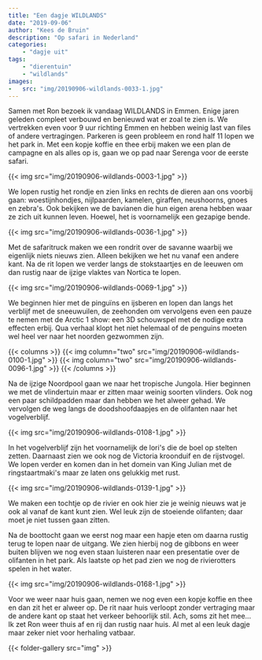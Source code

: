 ```yaml
---
title: "Een dagje WILDLANDS"
date: "2019-09-06"
author: "Kees de Bruin"
description: "Op safari in Nederland"
categories:
    - "dagje uit"
tags:
    - "dierentuin"
    - "wildlands"
images:
-   src: "img/20190906-wildlands-0033-1.jpg"
---
```


Samen met Ron bezoek ik vandaag WILDLANDS in Emmen. Enige jaren geleden compleet verbouwd en benieuwd wat er zoal te zien is. We vertrekken even voor 9 uur richting Emmen en hebben weinig last van files of andere vertragingen. Parkeren is geen probleem en rond half 11 lopen we het park in. Met een kopje koffie en thee erbij maken we een plan de campagne en als alles op is, gaan we op pad naar Serenga voor de eerste safari.

{{< img src="img/20190906-wildlands-0003-1.jpg" >}}

We lopen rustig het rondje en zien links en rechts de dieren aan ons voorbij gaan: woestijnhondjes, nijlpaarden, kamelen, giraffen, neushoorns, gnoes en zebra's. Ook bekijken we de bavianen die hun eigen arena hebben waar ze zich uit kunnen leven. Hoewel, het is voornamelijk een gezapige bende.

{{< img src="img/20190906-wildlands-0036-1.jpg" >}}

Met de safaritruck maken we een rondrit over de savanne waarbij we eigenlijk niets nieuws zien. Alleen bekijken we het nu vanaf een andere kant. Na de rit lopen we verder langs de stokstaartjes en de leeuwen om dan rustig naar de ijzige vlaktes van Nortica te lopen.

{{< img src="img/20190906-wildlands-0069-1.jpg" >}}

We beginnen hier met de pinguïns en ijsberen en lopen dan langs het verblijf met de sneeuwuilen, de zeehonden om vervolgens even een pauze te nemen met de Arctic 1 show: een 3D schouwspel met de nodige extra effecten erbij. Qua verhaal klopt het niet helemaal of de penguins moeten wel heel ver naar het noorden gezwommen zijn.

{{< columns >}}
    {{< img column="two" src="img/20190906-wildlands-0100-1.jpg" >}}
    {{< img column="two" src="img/20190906-wildlands-0096-1.jpg" >}}
{{< /columns >}}

Na de ijzige Noordpool gaan we naar het tropische Jungola. Hier beginnen we met de vlindertuin maar er zitten maar weinig soorten vlinders. Ook nog een paar schildpadden maar dan hebben we het alweer gehad. We vervolgen de weg langs de doodshoofdaapjes en de olifanten naar het vogelverblijf.

{{< img src="img/20190906-wildlands-0108-1.jpg" >}}

In het vogelverblijf zijn het voornamelijk de lori's die de boel op stelten zetten. Daarnaast zien we ook nog de Victoria kroonduif en de rijstvogel. We lopen verder en komen dan in het domein van King Julian met de ringstaartmaki's maar ze laten ons gelukkig met rust.

{{< img src="img/20190906-wildlands-0139-1.jpg" >}}

We maken een tochtje op de rivier en ook hier zie je weinig nieuws wat je ook al vanaf de kant kunt zien. Wel leuk zijn de stoeiende olifanten; daar moet je niet tussen gaan zitten.

Na de boottocht gaan we eerst nog maar een hapje eten om daarna rustig terug te lopen naar de uitgang. We zien hierbij nog de gibbons en weer buiten blijven we nog even staan luisteren naar een presentatie over de olifanten in het park. Als laatste op het pad zien we nog de rivierotters spelen in het water.

{{< img src="img/20190906-wildlands-0168-1.jpg" >}}

Voor we weer naar huis gaan, nemen we nog even een kopje koffie en thee en dan zit het er alweer op. De rit naar huis verloopt zonder vertraging maar de andere kant op staat het verkeer behoorlijk stil. Ach, soms zit het mee... Ik zet Ron weer thuis af en rij dan rustig naar huis. Al met al een leuk dagje maar zeker niet voor herhaling vatbaar.

{{< folder-gallery src="img" >}}